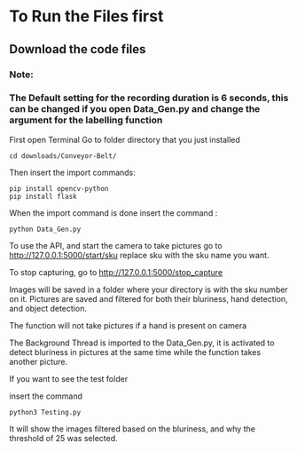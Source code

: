 
# To Run the Files first 
## Download the code files
### Note:
### The Default setting for the recording duration is 6 seconds, this can be changed if you open Data_Gen.py and change the argument for the labelling function

First open Terminal
Go to folder directory that you just installed

    cd downloads/Conveyor-Belt/

Then insert the import commands:
    
    pip install opencv-python
    pip install flask

When the import command is done insert the command :

    python Data_Gen.py

To use the API, and start the camera to take pictures  go to 
 http://127.0.0.1:5000/start/sku 
replace sku with the sku name you want.

To stop capturing, go to 
 http://127.0.0.1:5000/stop_capture 

Images will be saved in a folder where your directory is  with the sku number on it.
Pictures are saved and filtered for both their bluriness, hand detection, and object detection.

The function will not take pictures if a hand is present on camera 

The Background Thread is imported to the Data_Gen.py, it is activated to detect bluriness in pictures at the same time while the function takes another picture.


If you want to see the test folder

insert the command 

    python3 Testing.py

It will show the images filtered based on the bluriness, and why the threshold of 25 was selected.
